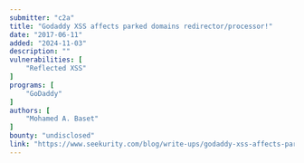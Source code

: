 ```yaml
---
submitter: "c2a"
title: "Godaddy XSS affects parked domains redirector/processor!"
date: "2017-06-11"
added: "2024-11-03"
description: ""
vulnerabilities: [
    "Reflected XSS"
]
programs: [
    "GoDaddy"
]
authors: [
    "Mohamed A. Baset"
]
bounty: "undisclosed"
link: "https://www.seekurity.com/blog/write-ups/godaddy-xss-affects-parked-domains-redirector-processor"
---
```




